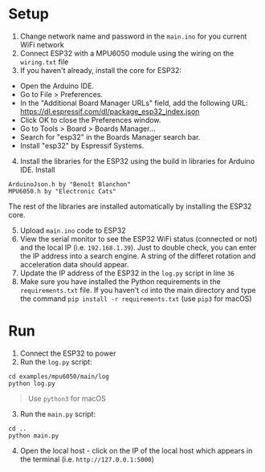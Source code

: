 # Setup
1. Change network name and password in the ```main.ino``` for you current WiFi network
2. Connect ESP32 with a MPU6050 module using the wiring on the ```wiring.txt``` file
3. If you haven't already, install the core for ESP32:
 - Open the Arduino IDE.
 - Go to File > Preferences.
 - In the "Additional Board Manager URLs" field, add the following URL: https://dl.espressif.com/dl/package_esp32_index.json
 - Click OK to close the Preferences window.
 - Go to Tools > Board > Boards Manager...
 - Search for "esp32" in the Boards Manager search bar.
 - Install "esp32" by Espressif Systems.
 
 4. Install the libraries for the ESP32 using the build in libraries for Arduino IDE. Install
```
ArduinoJson.h by "Benoît Blanchon"
MPU6050.h by "Electronic Cats"
```
The rest of the libraries are installed automatically by installing the ESP32 core.

5. Upload ```main.ino``` code to ESP32
6. View the serial monitor to see the ESP32 WiFi status (connected or not) and the local IP (i.e. ```192.168.1.39```). Just to double check, you can enter the IP address into a search engine. A string of the differet rotation and acceleration data should appear.
7. Update the IP address of the ESP32 in the ```log.py``` script in line ``36``
8. Make sure you have installed the Python requirements in the ```requirements.txt``` file. If you haven't ```cd``` into the main directory and type the command ```pip install -r requirements.txt``` (use ```pip3``` for macOS)

# Run
1. Connect the ESP32 to power
2. Run the ```log.py``` script:
```
cd examples/mpu6050/main/log
python log.py
```
> Use ```python3``` for macOS

3. Run the ```main.py``` script:
```
cd ..
python main.py
```
4. Open the local host - click on the IP of the local host which appears in the terminal (i.e. ```http://127.0.0.1:5000```)